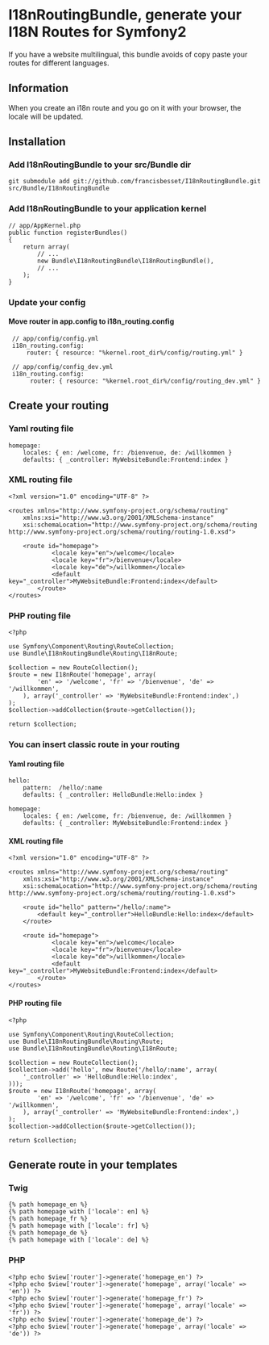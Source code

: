 I18nRoutingBundle, generate your I18N Routes for Symfony2
=========================================================

If you have a website multilingual, this bundle avoids of copy paste your routes
for different languages.

## Information

When you create an i18n route and you go on it with your browser, the locale will be updated.

## Installation

### Add I18nRoutingBundle to your src/Bundle dir

    git submodule add git://github.com/francisbesset/I18nRoutingBundle.git src/Bundle/I18nRoutingBundle

### Add I18nRoutingBundle to your application kernel

    // app/AppKernel.php
    public function registerBundles()
    {
        return array(
            // ...
            new Bundle\I18nRoutingBundle\I18nRoutingBundle(),
            // ...
        );
    }

### Update your config

#### Move router in app.config to i18n_routing.config

     // app/config/config.yml
     i18n_routing.config:
         router: { resource: "%kernel.root_dir%/config/routing.yml" }
     
     // app/config/config_dev.yml
     i18n_routing.config:
          router: { resource: "%kernel.root_dir%/config/routing_dev.yml" }

## Create your routing

### Yaml routing file

    homepage:
        locales: { en: /welcome, fr: /bienvenue, de: /willkommen }
        defaults: { _controller: MyWebsiteBundle:Frontend:index }

### XML routing file

    <?xml version="1.0" encoding="UTF-8" ?>
    
    <routes xmlns="http://www.symfony-project.org/schema/routing"
        xmlns:xsi="http://www.w3.org/2001/XMLSchema-instance"
        xsi:schemaLocation="http://www.symfony-project.org/schema/routing http://www.symfony-project.org/schema/routing/routing-1.0.xsd">
    
        <route id="homepage">
                <locale key="en">/welcome</locale>
                <locale key="fr">/bienvenue</locale>
                <locale key="de">/willkommen</locale>
                <default key="_controller">MyWebsiteBundle:Frontend:index</default>
            </route>
    </routes>

### PHP routing file

    <?php
    
    use Symfony\Component\Routing\RouteCollection;
    use Bundle\I18nRoutingBundle\Routing\I18nRoute;
    
    $collection = new RouteCollection();
    $route = new I18nRoute('homepage', array(
            'en' => '/welcome', 'fr' => '/bienvenue', 'de' => '/willkommen',
        ), array('_controller' => 'MyWebsiteBundle:Frontend:index',)
    );
    $collection->addCollection($route->getCollection());
    
    return $collection;

### You can insert classic route in your routing

#### Yaml routing file

    hello:
        pattern:  /hello/:name
        defaults: { _controller: HelloBundle:Hello:index }
    
    homepage:
        locales: { en: /welcome, fr: /bienvenue, de: /willkommen }
        defaults: { _controller: MyWebsiteBundle:Frontend:index }

#### XML routing file

    <?xml version="1.0" encoding="UTF-8" ?>
    
    <routes xmlns="http://www.symfony-project.org/schema/routing"
        xmlns:xsi="http://www.w3.org/2001/XMLSchema-instance"
        xsi:schemaLocation="http://www.symfony-project.org/schema/routing http://www.symfony-project.org/schema/routing/routing-1.0.xsd">
    
        <route id="hello" pattern="/hello/:name">
            <default key="_controller">HelloBundle:Hello:index</default>
        </route>
    
        <route id="homepage">
                <locale key="en">/welcome</locale>
                <locale key="fr">/bienvenue</locale>
                <locale key="de">/willkommen</locale>
                <default key="_controller">MyWebsiteBundle:Frontend:index</default>
            </route>
    </routes>

#### PHP routing file

    <?php
    
    use Symfony\Component\Routing\RouteCollection;
    use Bundle\I18nRoutingBundle\Routing\Route;
    use Bundle\I18nRoutingBundle\Routing\I18nRoute;
    
    $collection = new RouteCollection();
    $collection->add('hello', new Route('/hello/:name', array(
        '_controller' => 'HelloBundle:Hello:index',
    )));
    $route = new I18nRoute('homepage', array(
            'en' => '/welcome', 'fr' => '/bienvenue', 'de' => '/willkommen',
        ), array('_controller' => 'MyWebsiteBundle:Frontend:index',)
    );
    $collection->addCollection($route->getCollection());
    
    return $collection;

## Generate route in your templates

### Twig

    {% path homepage_en %}
    {% path homepage with ['locale': en] %}
    {% path homepage_fr %}
    {% path homepage with ['locale': fr] %}
    {% path homepage_de %}
    {% path homepage with ['locale': de] %}

### PHP

    <?php echo $view['router']->generate('homepage_en') ?>
    <?php echo $view['router']->generate('homepage', array('locale' => 'en')) ?>
    <?php echo $view['router']->generate('homepage_fr') ?>
    <?php echo $view['router']->generate('homepage', array('locale' => 'fr')) ?>
    <?php echo $view['router']->generate('homepage_de') ?>
    <?php echo $view['router']->generate('homepage', array('locale' => 'de')) ?>

